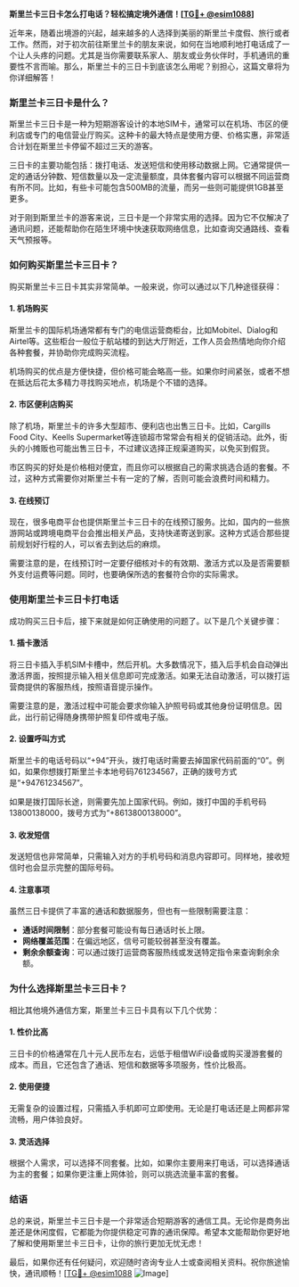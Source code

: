 **斯里兰卡三日卡怎么打电话？轻松搞定境外通信！[[TG💪+ @esim1088](https://t.me/s/esim1088)]**

近年来，随着出境游的兴起，越来越多的人选择到美丽的斯里兰卡度假、旅行或者工作。然而，对于初次前往斯里兰卡的朋友来说，如何在当地顺利地打电话成了一个让人头疼的问题。尤其是当你需要联系家人、朋友或业务伙伴时，手机通讯的重要性不言而喻。那么，斯里兰卡的三日卡到底该怎么用呢？别担心，这篇文章将为你详细解答！

### 斯里兰卡三日卡是什么？

斯里兰卡三日卡是一种为短期游客设计的本地SIM卡，通常可以在机场、市区的便利店或专门的电信营业厅购买。这种卡的最大特点是使用方便、价格实惠，非常适合计划在斯里兰卡停留不超过三天的游客。

三日卡的主要功能包括：拨打电话、发送短信和使用移动数据上网。它通常提供一定的通话分钟数、短信数量以及一定流量额度，具体套餐内容可以根据不同运营商有所不同。比如，有些卡可能包含500MB的流量，而另一些则可能提供1GB甚至更多。

对于刚到斯里兰卡的游客来说，三日卡是一个非常实用的选择。因为它不仅解决了通讯问题，还能帮助你在陌生环境中快速获取网络信息，比如查询交通路线、查看天气预报等。

### 如何购买斯里兰卡三日卡？

购买斯里兰卡三日卡其实非常简单。一般来说，你可以通过以下几种途径获得：

#### 1. 机场购买
斯里兰卡的国际机场通常都有专门的电信运营商柜台，比如Mobitel、Dialog和Airtel等。这些柜台一般位于航站楼的到达大厅附近，工作人员会热情地向你介绍各种套餐，并协助你完成购买流程。

机场购买的优点是方便快捷，但价格可能会略高一些。如果你时间紧张，或者不想在抵达后花太多精力寻找购买地点，机场是个不错的选择。

#### 2. 市区便利店购买
除了机场，斯里兰卡的许多大型超市、便利店也出售三日卡。比如，Cargills Food City、Keells Supermarket等连锁超市常常会有相关的促销活动。此外，街头的小摊贩也可能出售三日卡，不过建议选择正规渠道购买，以免买到假货。

市区购买的好处是价格相对便宜，而且你可以根据自己的需求挑选合适的套餐。不过，这种方式需要你对斯里兰卡有一定的了解，否则可能会浪费时间和精力。

#### 3. 在线预订
现在，很多电商平台也提供斯里兰卡三日卡的在线预订服务。比如，国内的一些旅游网站或跨境电商平台会推出相关产品，支持快递寄送到家。这种方式适合那些提前规划好行程的人，可以省去到达后的麻烦。

需要注意的是，在线预订时一定要仔细核对卡的有效期、激活方式以及是否需要额外支付运费等问题。同时，也要确保所选的套餐符合你的实际需求。

### 使用斯里兰卡三日卡打电话

成功购买三日卡后，接下来就是如何正确使用的问题了。以下是几个关键步骤：

#### 1. 插卡激活
将三日卡插入手机SIM卡槽中，然后开机。大多数情况下，插入后手机会自动弹出激活界面，按照提示输入相关信息即可完成激活。如果无法自动激活，可以拨打运营商提供的客服热线，按照语音提示操作。

需要注意的是，激活过程中可能会要求你输入护照号码或其他身份证明信息。因此，出行前记得随身携带护照复印件或电子版。

#### 2. 设置呼叫方式
斯里兰卡的电话号码以“+94”开头，拨打电话时需要去掉国家代码前面的“0”。例如，如果你想拨打斯里兰卡本地号码761234567，正确的拨号方式是“+94761234567”。

如果是拨打国际长途，则需要先加上国家代码。例如，拨打中国的手机号码13800138000，拨号方式为“+8613800138000”。

#### 3. 收发短信
发送短信也非常简单，只需输入对方的手机号码和消息内容即可。同样地，接收短信时也会显示完整的国际号码。

#### 4. 注意事项
虽然三日卡提供了丰富的通话和数据服务，但也有一些限制需要注意：
- **通话时间限制**：部分套餐可能设有每日通话时长上限。
- **网络覆盖范围**：在偏远地区，信号可能较弱甚至没有覆盖。
- **剩余余额查询**：可以通过拨打运营商客服热线或发送特定指令来查询剩余余额。

### 为什么选择斯里兰卡三日卡？

相比其他境外通信方案，斯里兰卡三日卡具有以下几个优势：

#### 1. 性价比高
三日卡的价格通常在几十元人民币左右，远低于租借WiFi设备或购买漫游套餐的成本。而且，它还包含了通话、短信和数据等多项服务，性价比极高。

#### 2. 使用便捷
无需复杂的设置过程，只需插入手机即可立即使用。无论是打电话还是上网都非常流畅，用户体验良好。

#### 3. 灵活选择
根据个人需求，可以选择不同套餐。比如，如果你主要用来打电话，可以选择通话为主的套餐；如果你更注重上网体验，则可以挑选流量丰富的套餐。

### 结语

总的来说，斯里兰卡三日卡是一个非常适合短期游客的通信工具。无论你是商务出差还是休闲度假，它都能为你提供稳定可靠的通讯保障。希望本文能帮助你更好地了解和使用斯里兰卡三日卡，让你的旅行更加无忧无虑！

最后，如果你还有任何疑问，欢迎随时咨询专业人士或查阅相关资料。祝你旅途愉快，通讯顺畅！[[TG💪+ @esim1088](https://t.me/s/esim1088) ![Image](https://i.postimg.cc/4NQfJmqS/Snipaste-2025-05-13-00-14-12.png)]